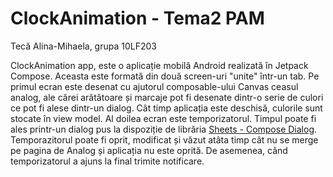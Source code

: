 # ClockAnimation - Tema2 PAM

Tecă Alina-Mihaela, grupa 10LF203

ClockAnimation app, este o aplicație mobilă Android realizată în Jetpack Compose.
Aceasta este formată din două screen-uri "unite" într-un tab.
Pe primul ecran este desenat cu ajutorul composable-ului Canvas ceasul analog, ale cărei arătătoare și marcaje pot fi desenate dintr-o serie de culori ce pot fi alese dintr-un dialog.
Cât timp aplicația este deschisă, culorile sunt stocate în view model.
Al doilea ecran este temporizatorul. Timpul poate fi ales printr-un dialog pus la dispoziție de librăria [Sheets - Compose Dialog](https://maxkeppeler.notion.site/Sheets-Compose-Dialogs-804f0ebcb2c84b98b7afa5f687295aed).
Temporazitorul poate fi oprit, modificat și văzut atâta timp cât nu se merge pe pagina de Analog și aplicația nu este oprită. 
De asemenea, când temporizatorul a ajuns la final trimite notificare.
